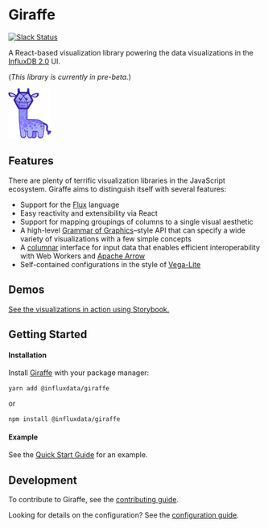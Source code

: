 # Giraffe

[![Slack Status](https://img.shields.io/badge/slack-join_chat-white.svg?logo=slack&style=social)](https://www.influxdata.com/slack)

A React-based visualization library powering the data visualizations in the [InfluxDB 2.0](https://github.com/influxdata/influxdb/) UI.

(_This library is currently in pre-beta._)

<img src="./giraffe/chronogiraffe.png" height="100" alt="giraffe"/>

## Features

There are plenty of terrific visualization libraries in the JavaScript ecosystem.
Giraffe aims to distinguish itself with several features:

- Support for the [Flux](https://www.influxdata.com/products/flux) language
- Easy reactivity and extensibility via React
- Support for mapping groupings of columns to a single visual aesthetic
- A high-level [Grammar of Graphics](http://vita.had.co.nz/papers/layered-grammar.pdf)–style API that can specify a wide variety of visualizations with a few simple concepts
- A [columnar](https://observablehq.com/@mbostock/manipulating-flat-arrays) interface for input data that enables efficient interoperability with Web Workers and [Apache Arrow](https://arrow.apache.org/)
- Self-contained configurations in the style of [Vega-Lite](https://vega.github.io/vega-lite/)

## Demos

[See the visualizations in action using Storybook.](https://influxdata.github.io/giraffe)

## Getting Started [](#getting-started)

#### Installation

Install [Giraffe](https://www.npmjs.com/package/@influxdata/giraffe) with your package manager:

```
yarn add @influxdata/giraffe
```

or

```
npm install @influxdata/giraffe
```

#### Example

See the [Quick Start Guide](./giraffe/README.md#quickstart) for an example.

## Development

To contribute to Giraffe, see the [contributing guide](./CONTRIBUTING.md).

Looking for details on the configuration? See the [configuration guide](./giraffe/README.md#config).
